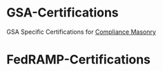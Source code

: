 # GSA-Certifications
GSA Specific Certifications for [Compliance Masonry](https://github.com/opencontrol/compliance-masonry)
# FedRAMP-Certifications
